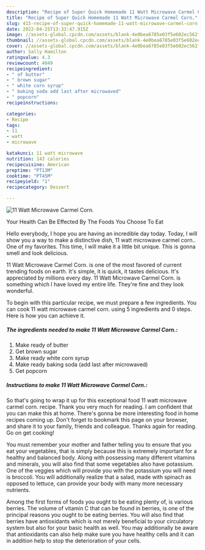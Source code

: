 ```yaml
---
description: "Recipe of Super Quick Homemade 11 Watt Microwave Carmel Corn."
title: "Recipe of Super Quick Homemade 11 Watt Microwave Carmel Corn."
slug: 415-recipe-of-super-quick-homemade-11-watt-microwave-carmel-corn
date: 2022-04-25T13:33:47.915Z
image: //assets-global.cpcdn.com/assets/blank-4e0bea6785e03f5e602ec562f230caae08da540cada707380b4fe1bbebba43da.png
thumbnail: //assets-global.cpcdn.com/assets/blank-4e0bea6785e03f5e602ec562f230caae08da540cada707380b4fe1bbebba43da.png
cover: //assets-global.cpcdn.com/assets/blank-4e0bea6785e03f5e602ec562f230caae08da540cada707380b4fe1bbebba43da.png
author: Sally Hamilton
ratingvalue: 4.3
reviewcount: 4049
recipeingredient:
- " of butter"
- " brown sugar"
- " white corn syrup"
- " baking soda add last after microwaved"
- " popcorn"
recipeinstructions:

categories:
- Recipe
tags:
- 11
- watt
- microwave

katakunci: 11 watt microwave 
nutrition: 143 calories
recipecuisine: American
preptime: "PT13M"
cooktime: "PT45M"
recipeyield: "1"
recipecategory: Dessert

---
```



![11 Watt Microwave Carmel Corn.](//assets-global.cpcdn.com/assets/blank-4e0bea6785e03f5e602ec562f230caae08da540cada707380b4fe1bbebba43da.png)

Your Health Can Be Effected By The Foods You Choose To Eat

Hello everybody, I hope you are having an incredible day today. Today, I will show you a way to make a distinctive dish, 11 watt microwave carmel corn.. One of my favorites. This time, I will make it a little bit unique. This is gonna smell and look delicious.



11 Watt Microwave Carmel Corn. is one of the most favored of current trending foods on earth. It's simple, it is quick, it tastes delicious. It's appreciated by millions every day. 11 Watt Microwave Carmel Corn. is something which I have loved my entire life. They're fine and they look wonderful.


To begin with this particular recipe, we must prepare a few ingredients. You can cook 11 watt microwave carmel corn. using 5 ingredients and 0 steps. Here is how you can achieve it.

<!--inarticleads1-->

##### The ingredients needed to make 11 Watt Microwave Carmel Corn.:

1. Make ready  of butter
1. Get  brown sugar
1. Make ready  white corn syrup
1. Make ready  baking soda (add last after microwaved)
1. Get  popcorn




<!--inarticleads2-->

##### Instructions to make 11 Watt Microwave Carmel Corn.:





So that's going to wrap it up for this exceptional food 11 watt microwave carmel corn. recipe. Thank you very much for reading. I am confident that you can make this at home. There's gonna be more interesting food in home recipes coming up. Don't forget to bookmark this page on your browser, and share it to your family, friends and colleague. Thanks again for reading. Go on get cooking!

You must remember your mother and father telling you to ensure that you eat your vegetables, that is simply because this is extremely important for a healthy and balanced body. Along with possessing many different vitamins and minerals, you will also find that some vegetables also have potassium. One of the veggies which will provide you with the potassium you will need is broccoli. You will additionally realize that a salad, made with spinach as opposed to lettuce, can provide your body with many more necessary nutrients.

Among the first forms of foods you ought to be eating plenty of, is various berries. The volume of vitamin C that can be found in berries, is one of the principal reasons you ought to be eating berries. You will also find that berries have antioxidants which is not merely beneficial to your circulatory system but also for your basic health as well. You may additionally be aware that antioxidants can also help make sure you have healthy cells and it can in addition help to stop the deterioration of your cells.
